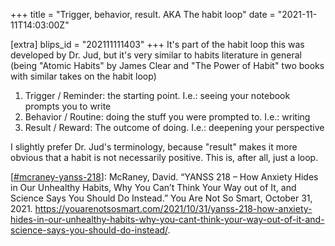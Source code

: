 +++
title = "Trigger, behavior, result. AKA The habit loop"
date = "2021-11-11T14:03:00Z"

[extra]
blips_id = "202111111403"
+++
It's part of the habit loop this was developed by Dr. Jud, but it's very similar to habits literature in general (being "Atomic Habits" by James Clear and "The Power of Habit" two books with similar takes on the habit loop)

1. Trigger / Reminder: the starting point. I.e.: seeing your notebook prompts you to write
2. Behavior / Routine: doing the stuff you were prompted to. I.e.: writing
3. Result / Reward: The outcome of doing. I.e.: deepening your perspective

I slightly prefer Dr. Jud's terminology, because "result" makes it more obvious that a habit is not necessarily positive. This is, after all, just a loop.


[[#mcraney-yanss-218](/blips/tags/mcraney-yanss-218)]: McRaney, David. “YANSS 218 – How Anxiety Hides in Our Unhealthy Habits, Why You Can’t Think Your Way out of It, and Science Says You Should Do Instead.” You Are Not So Smart, October 31, 2021. https://youarenotsosmart.com/2021/10/31/yanss-218-how-anxiety-hides-in-our-unhealthy-habits-why-you-cant-think-your-way-out-of-it-and-science-says-you-should-do-instead/.
